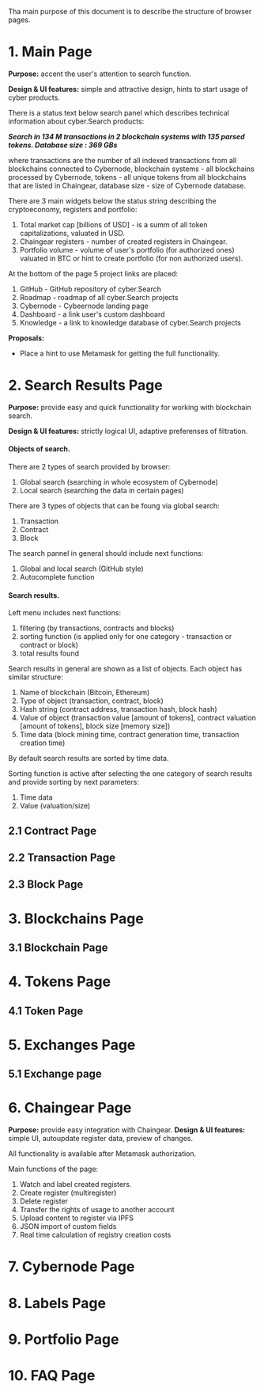 Tha main purpose of this document is to describe the structure of browser pages.

# 1. Main Page

**Purpose:** accent the user's attention to search function. 

**Design & UI features:** simple and attractive design, hints to start usage of cyber products.

There is a status text below search panel which describes technical information about cyber.Search products:

**_Search in 134 M transactions in 2 blockchain systems with 135 parsed tokens. Database size : 369 GBs_** 

where transactions are the number of all indexed transactions from all blockchains connected to Cybernode, blockchain systems - all blockchains processed by Cybernode, tokens - all unique tokens from all blockchains that are listed in Chaingear, database size - size of Cybernode database.

There are 3 main widgets below the status string describing the cryptoeconomy, registers and portfolio:
1. Total market cap [billions of USD] - is a summ of all token capitalizations, valuated in USD.
2. Chaingear registers - number of created registers in Chaingear.
3. Portfolio volume - volume of user's portfolio (for authorized ones) valuated in BTC or hint to create portfolio (for non authorized users).

At the bottom of the page 5 project links are placed:
1. GitHub - GitHub repository of cyber.Search
2. Roadmap - roadmap of all cyber.Search projects
3. Cybernode - Cybeernode landing page
4. Dashboard - a link user's custom dashboard
5. Knowledge - a link to knowledge database of cyber.Search projects

**Proposals:**
- Place a hint to use Metamask for getting the full functionality.

# 2. Search Results Page

**Purpose:** provide easy and quick functionality for working with blockchain search.

**Design & UI  features:** strictly logical UI, adaptive preferenses of filtration. 

#### Objects of search. 

There are 2 types of search provided by browser:
1. Global search (searching in whole ecosystem of Cybernode)
2. Local search (searching the data in certain pages)

There are 3 types of objects that can be foung via global search:

1. Transaction
2. Contract
3. Block

The search pannel in general should include next functions:
1. Global and local search (GitHub style)
2. Autocomplete function

#### Search results.

Left menu includes next functions:

1. filtering (by transactions, contracts and blocks)
2. sorting function (is applied only for one category - transaction or contract or block)
3. total results found

Search results in general are shown as a list of objects. Each object has similar structure:
1. Name of blockchain (Bitcoin, Ethereum)
2. Type of object (transaction, contract, block)
3. Hash string (contract address, transaction hash, block hash)
4. Value of object (transaction value [amount of tokens], contract valuation [amount of tokens], block size [memory size])
5. Time data (block mining time, contract generation time, transaction creation time)

By default search results are sorted by time data.

Sorting function is active after selecting the one category of search results and provide sorting by next parameters:
1. Time data
2. Value (valuation/size)

## 2.1 Contract Page

## 2.2 Transaction Page

## 2.3 Block Page

# 3. Blockchains Page

## 3.1 Blockchain Page

# 4. Tokens Page

## 4.1 Token Page

# 5. Exchanges Page

## 5.1 Exchange page

# 6. Chaingear Page

**Purpose:** provide easy integration with Chaingear. 
**Design & UI  features:** simple UI, autoupdate register data, preview of changes.

All functionality is available after Metamask authorization.

Main functions of the page:

1. Watch and label created registers.
2. Create register (multiregister)
3. Delete register
4. Transfer the rights of usage to another account
5. Upload content to register via IPFS
6. JSON import of custom fields
6. Real time calculation of registry creation costs


# 7. Cybernode Page

# 8. Labels Page

# 9. Portfolio Page

# 10. FAQ Page
